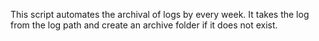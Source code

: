This script automates the archival of logs by every week. It takes the log from the log path and create an archive folder if it does not exist.